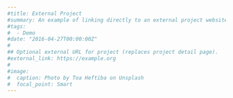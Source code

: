 ```yaml
---
#title: External Project
#summary: An example of linking directly to an external project website using `external_link`.
#tags:
#  - Demo
#date: "2016-04-27T00:00:00Z"
#
## Optional external URL for project (replaces project detail page).
#external_link: https://example.org
#
#image:
#  caption: Photo by Toa Heftiba on Unsplash
#  focal_point: Smart
---
```

